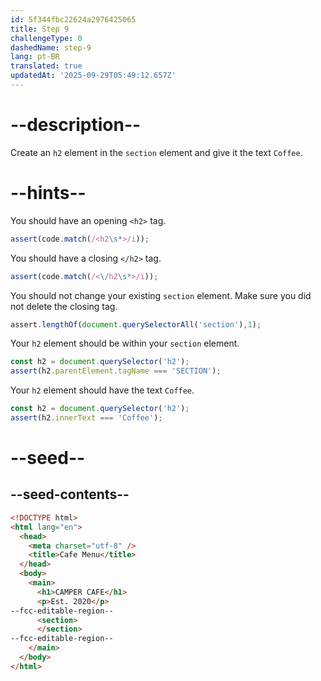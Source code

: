 ```yaml
---
id: 5f344fbc22624a2976425065
title: Step 9
challengeType: 0
dashedName: step-9
lang: pt-BR
translated: true
updatedAt: '2025-09-29T05:49:12.657Z'
---
```


# --description--

Create an `h2` element in the `section` element and give it the text `Coffee`.

# --hints--

You should have an opening `<h2>` tag.

```js
assert(code.match(/<h2\s*>/i));
```

You should have a closing `</h2>` tag.

```js
assert(code.match(/<\/h2\s*>/i));
```

You should not change your existing `section` element. Make sure you did not delete the closing tag.

```js
assert.lengthOf(document.querySelectorAll('section'),1);
```

Your `h2` element should be within your `section` element.

```js
const h2 = document.querySelector('h2');
assert(h2.parentElement.tagName === 'SECTION');
```

Your `h2` element should have the text `Coffee`.

```js
const h2 = document.querySelector('h2');
assert(h2.innerText === 'Coffee');
```

# --seed--

## --seed-contents--

```html
<!DOCTYPE html>
<html lang="en">
  <head>
    <meta charset="utf-8" />
    <title>Cafe Menu</title>
  </head>
  <body>
    <main>
      <h1>CAMPER CAFE</h1>
      <p>Est. 2020</p>
--fcc-editable-region--
      <section>
      </section>
--fcc-editable-region--
    </main>
  </body>
</html>
```

